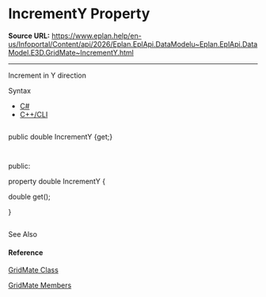 # IncrementY Property

**Source URL:** https://www.eplan.help/en-us/Infoportal/Content/api/2026/Eplan.EplApi.DataModelu~Eplan.EplApi.DataModel.E3D.GridMate~IncrementY.html

---

Increment in Y direction

Syntax

- [C#](#i-syntax-CS)
- [C++/CLI](#i-syntax-CPP2005)

```
```
public double IncrementY {get;}
```
```

```
```
public:
property double IncrementY {
   double get();
}
```
```



See Also

#### Reference

[GridMate Class](Eplan.EplApi.DataModelu~Eplan.EplApi.DataModel.E3D.GridMate.html)
  
[GridMate Members](Eplan.EplApi.DataModelu~Eplan.EplApi.DataModel.E3D.GridMate_members.html)